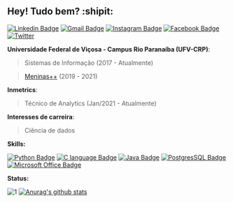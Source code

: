 ## Hey! Tudo bem? :shipit:

[![Linkedin Badge](https://img.shields.io/badge/-LinkedIn-blue?style=for-the-badge&logo=Linkedin&logoColor=white&link=https://www.linkedin.com/in/vivianerenizia/)](https://www.linkedin.com/in/vivianerenizia/) 
[![Gmail Badge](https://img.shields.io/badge/gmail-D14836?&style=for-the-badge&logo=gmail&logoColor=white)](mailto:vivianereniziasilva@gmail.com)
[![Instagram Badge](https://img.shields.io/badge/instagram-%23E4405F.svg?&style=for-the-badge&logo=instagram&logoColor=white)](https://www.instagram.com/vivianerenizia/)
[![Facebook Badge](https://img.shields.io/badge/facebook-%231877F2.svg?&style=for-the-badge&logo=facebook&logoColor=white)](https://www.facebook.com/vrenizia/)
[![Twitter](https://img.shields.io/badge/Twitter-1DA1F2?style=for-the-badge&logo=twitter&logoColor=white)](https://twitter.com/viviane_renizia/) 

**Universidade Federal de Viçosa - Campus Rio Paranaíba (UFV-CRP)**:
> Sistemas de Informação (2017 - Atualmente)

> [Meninas++](https://www.instagram.com/meninasmaismais_ufv/) (2019 - 2021)

**Inmetrics**:
> Técnico de Analytics (Jan/2021 - Atualmente)

**Interesses de carreira**:
> Ciência de dados

**Skills:**

[![Python Badge](https://img.shields.io/badge/Python-14354C?style=for-the-badge&logo=python&logoColor=white)](https://www.python.org/)
[![C language Badge](https://img.shields.io/badge/C-00599C?style=for-the-badge&logo=c&logoColor=white)](https://devdocs.io/c/)
[![Java Badge](https://img.shields.io/badge/Java-ED8B00?style=for-the-badge&logo=java&logoColor=white)](https://en.wikipedia.org/wiki/Java_(programming_language))
[![PostgresSQL Badge](https://img.shields.io/badge/PostgreSQL-316192?style=for-the-badge&logo=postgresql&logoColor=white)](https://www.postgresql.org/)
[![Microsoft Office Badge](https://img.shields.io/badge/Microsoft_Office-D83B01?style=for-the-badge&logo=microsoft-office&logoColor=white)](https://pt.wikipedia.org/wiki/Microsoft_Office)

**Status:**

![1](https://github-readme-stats.vercel.app/api/top-langs/?username=vivianerenizia&theme=radical) [![Anurag's github stats](https://github-readme-stats.vercel.app/api?username=vivianerenizia&theme=radical)](https://github.com/vivianerenizia/github-readme-stats)


